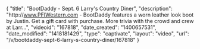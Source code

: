 {
    "title": "BootDaddy - Sept. 6 Larry's Country Diner",
    "description": "http:\/\/www.PFIWestern.com - BootDaddy features a worn leather look boot by Justin. Get a gift card with purchase. More trivia with the crowd and crew at Larr...",
    "videoid": "167818",
    "date_created": "1400657531",
    "date_modified": "1418181429",
    "type": "captivate",
    "layout": "video",
    "url": "\/v\/bootdaddy-sept-6-larry-s-country-diner\/167818"
}